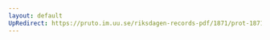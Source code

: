 ```yaml
---
layout: default
UpRedirect: https://pruto.im.uu.se/riksdagen-records-pdf/1871/prot-1871--fk--418/prot-1871--fk--418_018.pdf
---
```

